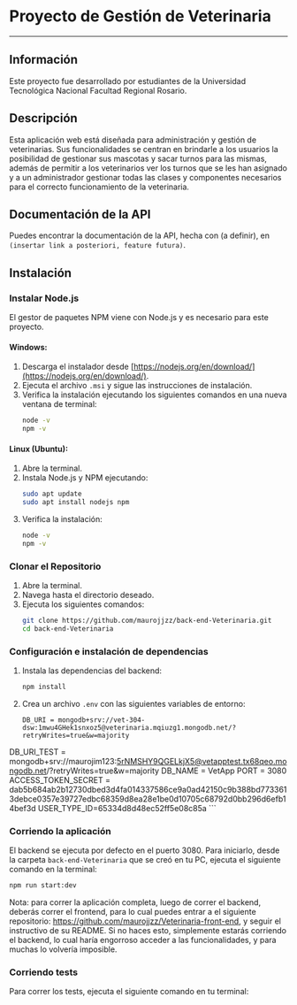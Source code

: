 # **Proyecto de Gestión de Veterinaria**

***

## **Información**
Este proyecto fue desarrollado por estudiantes de la Universidad Tecnológica Nacional Facultad Regional Rosario.

## **Descripción**
Esta aplicación web está diseñada para administración y gestión de veterinarias. Sus funcionalidades se centran en brindarle a los usuarios la posibilidad de gestionar sus mascotas y sacar turnos para las mismas, además de permitir a los veterinarios ver los turnos que se les han asignado y a un administrador gestionar todas las clases y componentes necesarios para el correcto funcionamiento de la veterinaria.

## **Documentación de la API**
Puedes encontrar la documentación de la API, hecha con (a definir), en `(insertar link a posteriori, feature futura)`. 

## **Instalación**

### **Instalar Node.js**
El gestor de paquetes NPM viene con Node.js y es necesario para este proyecto.

#### **Windows:**
1. Descarga el instalador desde [https://nodejs.org/en/download/](https://nodejs.org/en/download/).
2. Ejecuta el archivo `.msi` y sigue las instrucciones de instalación.
3. Verifica la instalación ejecutando los siguientes comandos en una nueva ventana de terminal:
    ```sh
    node -v
    npm -v
    ```

#### **Linux (Ubuntu):**
1. Abre la terminal.
2. Instala Node.js y NPM ejecutando:
    ```sh
    sudo apt update
    sudo apt install nodejs npm
    ```
3. Verifica la instalación:
    ```sh
    node -v
    npm -v
    ```

### **Clonar el Repositorio**
1. Abre la terminal.
2. Navega hasta el directorio deseado.
3. Ejecuta los siguientes comandos:
    ```sh
    git clone https://github.com/maurojjzz/back-end-Veterinaria.git
    cd back-end-Veterinaria
    ```

### **Configuración e instalación de dependencias** ###
1. Instala las dependencias del backend:
    ```sh
    npm install
    ```
2. Crea un archivo `.env` con las siguientes variables de entorno:
    ```env
   DB_URI = mongodb+srv://vet-304-dsw:1mwu4GHek1snxoz5@veterinaria.mqiuzg1.mongodb.net/?retryWrites=true&w=majority
DB_URI_TEST = mongodb+srv://maurojim123:5rNMSHY9QGELkjX5@vetapptest.tx68qeo.mongodb.net/?retryWrites=true&w=majority 
DB_NAME = VetApp
PORT = 3080
ACCESS_TOKEN_SECRET = dab5b684ab2b12730dbed3d4fa014337586ce9a0ad42150c9b388bd7733613debce0357e39727edbc68359d8ea28e1be0d10705c68792d0bb296d6efb14bef3d
USER_TYPE_ID=65334d8d48ec52ff5e08c85a
    ```

### **Corriendo la aplicación** ###
El backend se ejecuta por defecto en el puerto 3080. Para iniciarlo, desde la carpeta `back-end-Veterinaria` que se creó en tu PC, ejecuta el siguiente comando en la terminal:
```sh
npm run start:dev
```
Nota: para correr la aplicación completa, luego de correr el backend, deberás correr el frontend, para lo cual puedes entrar a el siguiente repositorio: https://github.com/maurojjzz/Veterinaria-front-end, y seguir el instructivo de su README. Si no haces esto, simplemente estarás corriendo el backend, lo cual haría engorroso acceder a las funcionalidades, y para muchas lo volvería imposible.

### **Corriendo tests** ###
Para correr los tests, ejecuta el siguiente comando en tu terminal:

```npm run test
```